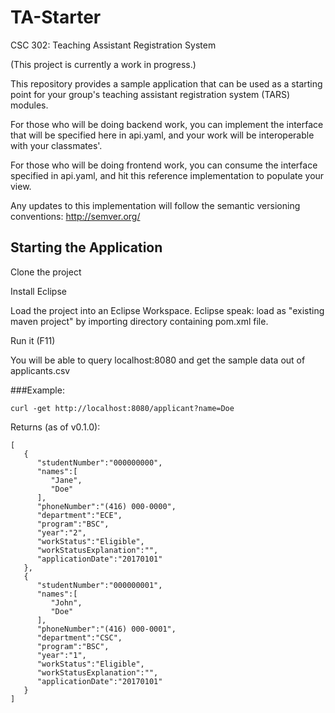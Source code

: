 # TA-Starter

CSC 302: Teaching Assistant Registration System

(This project is currently a work in progress.)

This repository provides a sample application that can be used as a starting point for your group's teaching assistant registration system (TARS) modules.

For those who will be doing backend work, you can implement the interface that will be specified here in api.yaml, and your work will be interoperable with your classmates'.

For those who will be doing frontend work, you can consume the interface specified in api.yaml, and hit this reference implementation to populate your view.

Any updates to this implementation will follow the semantic versioning conventions:
http://semver.org/

## Starting the Application

Clone the project

Install Eclipse

Load the project into an Eclipse Workspace. 
Eclipse speak: load as "existing maven project" by importing directory containing pom.xml file.

Run it (F11)

You will be able to query localhost:8080 and get the sample data out of applicants.csv

###Example:

```
curl -get http://localhost:8080/applicant?name=Doe
```

Returns (as of v0.1.0):
```
[
   {
      "studentNumber":"000000000",
      "names":[
         "Jane",
         "Doe"
      ],
      "phoneNumber":"(416) 000-0000",
      "department":"ECE",
      "program":"BSC",
      "year":"2",
      "workStatus":"Eligible",
      "workStatusExplanation":"",
      "applicationDate":"20170101"
   },
   {
      "studentNumber":"000000001",
      "names":[
         "John",
         "Doe"
      ],
      "phoneNumber":"(416) 000-0001",
      "department":"CSC",
      "program":"BSC",
      "year":"1",
      "workStatus":"Eligible",
      "workStatusExplanation":"",
      "applicationDate":"20170101"
   }
]
```
